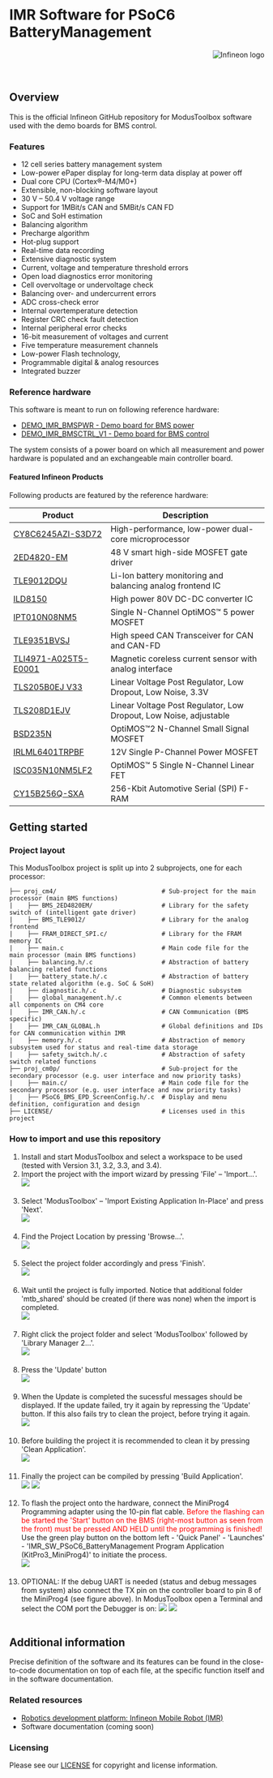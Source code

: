 <!--
SPDX-FileCopyrightText: Copyright (c) 2024 Infineon Technologies AG
SPDX-License-Identifier: MIT
-->

# IMR Software for PSoC6 BatteryManagement

<a href="https://www.infineon.com">
<img src="./assets/images/Logo.svg" align="right" alt="Infineon logo">
</a>
<br>
<br>
<br>

## Overview

<p>This is the official Infineon GitHub repository for ModusToolbox software used with the demo boards for BMS control.</p>

### Features

- 12 cell series battery management system
- Low-power ePaper display for long-term data display at power off
- Dual core CPU (Cortex®-M4/M0+)
- Extensible, non-blocking software layout
- 30 V – 50.4 V voltage range
- Support for 1MBit/s CAN and 5MBit/s CAN FD
- SoC and SoH estimation
- Balancing algorithm
- Precharge algorithm
- Hot-plug support
- Real-time data recording
- Extensive diagnostic system 
- Current, voltage and temperature threshold errors
- Open load diagnostics error monitoring
- Cell overvoltage or undervoltage check
- Balancing over- and undercurrent errors
- ADC cross-check error
- Internal overtemperature detection
- Register CRC check fault detection
- Internal peripheral error checks
- 16-bit measurement of voltages and current
- Five temperature measurement channels
- Low-power Flash technology,
- Programmable digital & analog resources
- Integrated buzzer

### Reference hardware

This software is meant to run on following reference hardware:
- [DEMO_IMR_BMSPWR - Demo board for BMS power](https://www.infineon.com/cms/en/product/evaluation-boards/demo_imr_bmspwr_v1/)
- [DEMO_IMR_BMSCTRL_V1 - Demo board for BMS control](https://www.infineon.com/cms/en/product/evaluation-boards/demo_imr_bmsctrl_v1/)

The system consists of a power board on which all measurement and power hardware is populated and an exchangeable main controller board.

#### Featured Infineon Products 
Following products are featured by the reference hardware:

| Product | Description |
| ---- | -------- |
| [CY8C6245AZI-S3D72](https://www.infineon.com/cms/en/product/microcontroller/32-bit-psoc-arm-cortex-microcontroller/psoc-6-32-bit-arm-cortex-m4-mcu/cy8c6245azi-s3d72/) | High-performance, low-power dual-core microprocessor |
| [2ED4820-EM](https://www.infineon.com/cms/de/product/power/gate-driver-ics/automotive-gate-driver-ics/2ed4820-em/) | 48 V smart high-side MOSFET gate driver |
| [TLE9012DQU](https://www.infineon.com/cms/de/product/battery-management-ics/tle9012dqu/) | Li-Ion battery monitoring and balancing analog frontend IC |
| [ILD8150](https://www.infineon.com/cms/de/product/power/lighting-ics/dc-dc-led-driver-ic/ild8150/) | High power 80V DC-DC converter IC |
| [IPT010N08NM5](https://www.infineon.com/cms/de/product/power/mosfet/n-channel/ipt010n08nm5/) | Single N-Channel OptiMOS™ 5 power MOSFET |
| [TLE9351BVSJ](https://www.infineon.com/cms/de/product/transceivers/automotive-transceiver/automotive-can-transceivers/tle9351bvsj/) | High speed CAN Transceiver for CAN and CAN-FD |
| [TLI4971-A025T5-E0001](https://www.infineon.com/cms/en/product/sensor/current-sensors/tli4971-a025t5-e0001/?redirId=140581) | Magnetic coreless current sensor with analog interface |
| [TLS205B0EJ V33](https://www.infineon.com/cms/de/product/power/linear-voltage-regulator/linear-voltage-regulators-for-automotive-applications/tls205b0ej-v33/) | Linear Voltage Post Regulator, Low Dropout, Low Noise, 3.3V |
| [TLS208D1EJV](https://www.infineon.com/cms/de/product/power/linear-voltage-regulator/linear-voltage-regulators-for-automotive-applications/tls208d1ejv/) | Linear Voltage Post Regulator, Low Dropout, Low Noise, adjustable |
| [BSD235N](https://www.infineon.com/cms/de/product/power/mosfet/small-signal-small-power/bsd235n/) | OptiMOS™2 N-Channel Small Signal MOSFET |
| [IRLML6401TRPBF](https://www.infineon.com/cms/de/product/power/mosfet/p-channel/irlml6401trpbf-1/) | 12V Single P-Channel Power MOSFET |
| [ISC035N10NM5LF2](https://www.infineon.com/cms/de/product/power/mosfet/n-channel/isc035n10nm5lf2/) | OptiMOS™ 5 Single N-Channel Linear FET |
| [CY15B256Q-SXA](https://www.infineon.com/cms/de/product/memories/f-ram-ferroelectric-ram/cy15b256q-sxa/) | 256-Kbit Automotive Serial (SPI) F-RAM |

## Getting started

### Project layout

This ModusToolbox project is split up into 2 subprojects, one for each processor:

```text
├── proj_cm4/                             # Sub-project for the main processor (main BMS functions)
|    ├── BMS_2ED4820EM/                   # Library for the safety switch of (intelligent gate driver)
|    ├── BMS_TLE9012/                     # Library for the analog frontend
|    ├── FRAM_DIRECT_SPI.c/               # Library for the FRAM memory IC
|    ├── main.c                           # Main code file for the main processor (main BMS functions)
|    ├── balancing.h/.c                   # Abstraction of battery balancing related functions 
|    ├── battery_state.h/.c               # Abstraction of battery state related algorithm (e.g. SoC & SoH)
|    ├── diagnostic.h/.c                  # Diagnostic subsystem
|    ├── global_management.h/.c           # Common elements between all components on CM4 core
|    ├── IMR_CAN.h/.c                     # CAN Communication (BMS specific)
|    ├── IMR_CAN_GLOBAL.h                 # Global definitions and IDs for CAN communication within IMR
|    ├── memory.h/.c                      # Abstraction of memory subsystem used for status and real-time data storage
|    ├── safety_switch.h/.c               # Abstraction of safety switch related functions
├── proj_cm0p/                            # Sub-project for the secondary processor (e.g. user interface and now priority tasks)
|    ├── main.c/                          # Main code file for the secondary processor (e.g. user interface and now priority tasks)
|    ├── PSoC6_BMS_EPD_ScreenConfig.h/.c  # Display and menu definition, configuration and design
├── LICENSE/                              # Licenses used in this project
```


### How to import and use this repository
<ol>
<li> Install and start ModusToolbox and select a workspace to be used (tested with Version 3.1, 3.2, 3.3, and 3.4).
<li> Import the project with the import wizard by pressing 'File' – 'Import…'. <br>
    <picture>
        <img src="./assets/images/MTB_Import_1.png">
    </picture>
    <br>
    &nbsp;
</li>
<li> Select 'ModusToolbox' – 'Import Existing Application In-Place' and press 'Next'. <br>
    <picture>
        <img src="./assets/images/MTB_Import_2.png">
    </picture>
    <br>
    &nbsp;
</li>
<li> Find the Project Location by pressing 'Browse…'. <br>
    <picture>
        <img src="./assets/images/MTB_Import_3.png" >
    </picture>
    <br>
    &nbsp;
</li>
<li> Select the project folder accordingly and press 'Finish'. <br>
    <picture>
        <img src="./assets/images/MTB_Import_4.png">
    </picture>
    <br>
    &nbsp;
</li>
<li> Wait until the project is fully imported. Notice that additional folder 'mtb_shared' should be created (if there was none) when the import is completed. <br>
    <picture>
        <img src="./assets/images/MTB_Import_5.png">
    </picture>
    <br>
    &nbsp;
</li>
<li> Right click the project folder and select 'ModusToolbox' followed by 'Library Manager 2...'. <br>
    <picture>
        <img src="./assets/images/MTB_Import_6.png">
    </picture>
    <br>
    &nbsp;
</li>
<li> Press the 'Update' button <br>
    <picture>
        <img src="./assets/images/MTB_Import_7.png">
    </picture>
    <br>
    &nbsp;
</li>
<li> When the Update is completed the sucessful messages should be displayed. If the update failed, try it again by repressing the 'Update' button. If this also fails try to clean the project, before trying it again. <br>
    <picture>
        <img src="./assets/images/MTB_Import_8.png">
    </picture>
    <br>
    &nbsp;
</li>
<li> Before building the project it is recommended to clean it by pressing 'Clean Application'. <br>
    <picture>
        <img src="./assets/images/MTB_Import_9.png">
    </picture>
    <br>
    &nbsp;
</li>
<li> Finally the project can be compiled by pressing 'Build Application'. <br>
    <picture>
        <img src="./assets/images/MTB_Import_10.png">
    </picture>
	    <picture>
        <img src="./assets/images/MTB_Import_11.png">
    </picture>
    <br>
    &nbsp;
</li>
<li> To flash the project onto the hardware, connect the MiniProg4 Programming adapter using the 10-pin flat cable. <span style="color:red">Before the flashing can be started the 'Start' button on the BMS (right-most button as seen from the front) must be pressed AND HELD until the programming is finished!</span> Use the green play button on the bottom left - 'Quick Panel' - 'Launches' - 'IMR_SW_PSoC6_BatteryManagement Program Application (KitPro3_MiniProg4)' to initiate the process.<br>
    <picture>
        <img src="./assets/images/BMS_Connect_and_Flash.png">
    </picture>
    <br>
    &nbsp;
</li>
<li> OPTIONAL: If the debug UART is needed (status and debug messages from system) also connect the TX pin on the controller board to pin 8 of the MiniProg4 (see figure above). In ModusToolbox open a Terminal and select the COM port the Debugger is on:
    <picture>
        <img src="./assets/images/MTB_Debug_Console_1.png">
    </picture>
    <picture>
        <img src="./assets/images/MTB_Debug_Console_2.png">
    </picture>
    <br>
    &nbsp;
</li>
</ol>


## Additional information

Precise definition of the software and its features can be found in the close-to-code documentation on top of each file, at the specific function itself and in the software documentation.

### Related resources

- [Robotics development platform: Infineon Mobile Robot (IMR)](https://www.infineon.com/cms/de/applications/robotics/development-platform/)
- Software documentation (coming soon)

<!---
### Contact
In case of questions regarding this repository and its contents, refer to [MAINTAINERS.md](MAINTAINERS.md) for the contact details of this project's maintainers.
-->

### Licensing

Please see our [LICENSE](LICENSE) for copyright and license information.


<!---
## Intended use cases

<p>These examples can be used as a starting point for your project. They are meant to be used with DAVE 4.5.0</p>
-->


